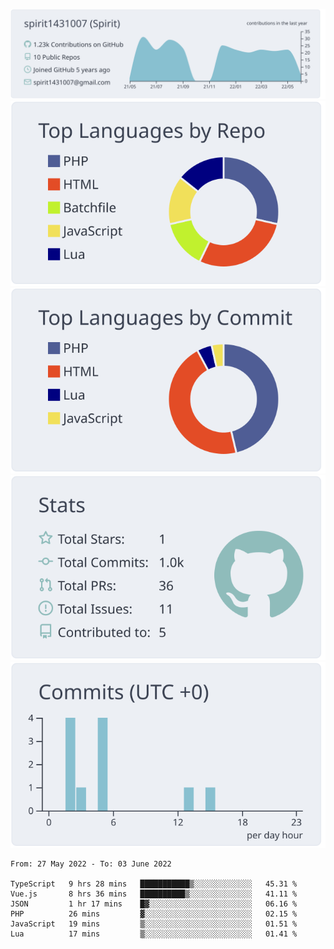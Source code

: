 [![](https://raw.githubusercontent.com/spirit1431007/spirit1431007/master/profile-summary-card-output/nord_bright/0-profile-details.svg)](https://git.io/spiritx)
[![](https://raw.githubusercontent.com/spirit1431007/spirit1431007/master/profile-summary-card-output/nord_bright/1-repos-per-language.svg)](https://git.io/spiritx) [![](https://raw.githubusercontent.com/spirit1431007/spirit1431007/master/profile-summary-card-output/nord_bright/2-most-commit-language.svg)](https://git.io/spiritx)
[![](https://raw.githubusercontent.com/spirit1431007/spirit1431007/master/profile-summary-card-output/nord_bright/3-stats.svg)](https://git.io/spiritx) [![](https://raw.githubusercontent.com/spirit1431007/spirit1431007/master/profile-summary-card-output/nord_bright/4-productive-time.svg)](https://git.io/spiritx)

<!--START_SECTION:waka-->

```text
From: 27 May 2022 - To: 03 June 2022

TypeScript   9 hrs 28 mins   ███████████▒░░░░░░░░░░░░░   45.31 %
Vue.js       8 hrs 36 mins   ██████████▒░░░░░░░░░░░░░░   41.11 %
JSON         1 hr 17 mins    █▓░░░░░░░░░░░░░░░░░░░░░░░   06.16 %
PHP          26 mins         ▓░░░░░░░░░░░░░░░░░░░░░░░░   02.15 %
JavaScript   19 mins         ▒░░░░░░░░░░░░░░░░░░░░░░░░   01.51 %
Lua          17 mins         ▒░░░░░░░░░░░░░░░░░░░░░░░░   01.41 %
```

<!--END_SECTION:waka-->
